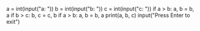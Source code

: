 a = int(input("a: "))
b = int(input("b: "))
c = int(input("c: "))
if a > b:
    a, b = b, a
if b > c:
    b, c = c, b
if a > b:
    a, b = b, a
print(a, b, c)
input("Press Enter to exit")
